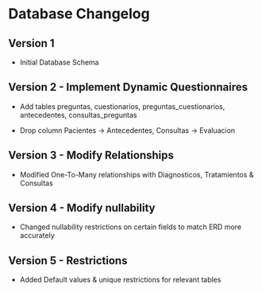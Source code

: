 # Database Changelog

## Version 1

- Initial Database Schema

## Version 2 - Implement Dynamic Questionnaires

- Add tables preguntas, cuestionarios, preguntas_cuestionarios, antecedentes, consultas_preguntas

- Drop column Pacientes -> Antecedentes, Consultas -> Evaluacion

## Version 3 - Modify Relationships

- Modified One-To-Many relationships with Diagnosticos, Tratamientos & Consultas

## Version 4 - Modify nullability

- Changed nullability restrictions on certain fields to match ERD more accurately

## Version 5 - Restrictions

- Added Default values & unique restrictions for relevant tables
